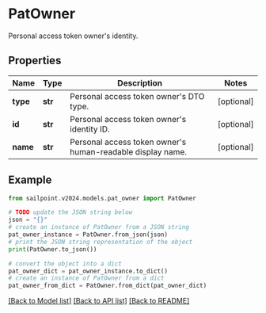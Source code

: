 # PatOwner

Personal access token owner's identity.

## Properties

Name | Type | Description | Notes
------------ | ------------- | ------------- | -------------
**type** | **str** | Personal access token owner&#39;s DTO type. | [optional] 
**id** | **str** | Personal access token owner&#39;s identity ID. | [optional] 
**name** | **str** | Personal access token owner&#39;s human-readable display name. | [optional] 

## Example

```python
from sailpoint.v2024.models.pat_owner import PatOwner

# TODO update the JSON string below
json = "{}"
# create an instance of PatOwner from a JSON string
pat_owner_instance = PatOwner.from_json(json)
# print the JSON string representation of the object
print(PatOwner.to_json())

# convert the object into a dict
pat_owner_dict = pat_owner_instance.to_dict()
# create an instance of PatOwner from a dict
pat_owner_from_dict = PatOwner.from_dict(pat_owner_dict)
```
[[Back to Model list]](../README.md#documentation-for-models) [[Back to API list]](../README.md#documentation-for-api-endpoints) [[Back to README]](../README.md)



